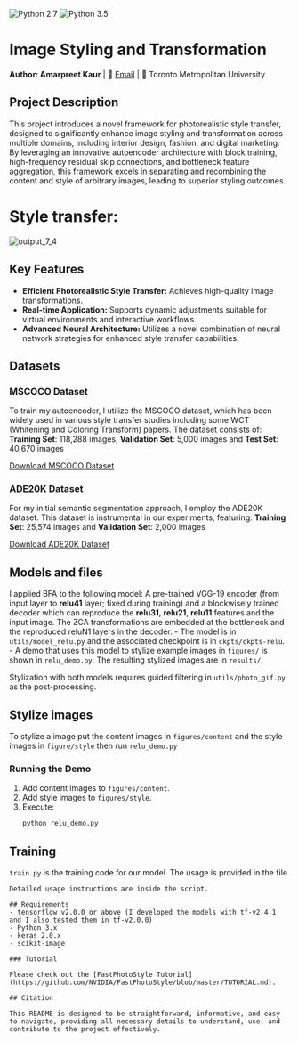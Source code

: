 ![Python 2.7](https://img.shields.io/badge/python-2.7-green.svg)
![Python 3.5](https://img.shields.io/badge/python-3.5-green.svg)

# Image Styling and Transformation
**Author: Amarpreet Kaur** | 📧 [Email](mailto:amarpreet.kaur@torontomu.ca) | 🏫 Toronto Metropolitan University

## Project Description
This project introduces a novel framework for photorealistic style transfer, designed to significantly enhance image styling and transformation across multiple domains, including interior design, fashion, and digital marketing. By leveraging an innovative autoencoder architecture with block training, high-frequency residual skip connections, and bottleneck feature aggregation, this framework excels in separating and recombining the content and style of arbitrary images, leading to superior styling outcomes.

# Style transfer: 



![output_7_4](https://github.com/Amarpreet3/Deep-Learning-Image-Styling-and-Transformation/assets/96805692/62be244b-4777-4fa7-a7d1-c98999e7a417)

## Key Features
- **Efficient Photorealistic Style Transfer:** Achieves high-quality image transformations.
- **Real-time Application:** Supports dynamic adjustments suitable for virtual environments and interactive workflows.
- **Advanced Neural Architecture:** Utilizes a novel combination of neural network strategies for enhanced style transfer capabilities.
## Datasets

### MSCOCO Dataset
To train my autoencoder, I utilize the MSCOCO dataset, which has been widely used in various style transfer studies including some WCT (Whitening and Coloring Transform) papers. The dataset consists of:
**Training Set**: 118,288 images,  **Validation Set**: 5,000 images and  **Test Set**: 40,670 images

[Download MSCOCO Dataset](https://cocodataset.org/#download)

### ADE20K Dataset
For my initial semantic segmentation approach, I employ the ADE20K dataset. This dataset is instrumental in our experiments, featuring:
**Training Set**: 25,574 images and **Validation Set**: 2,000 images


[Download ADE20K Dataset](https://groups.csail.mit.edu/vision/datasets/ADE20K/)

## Models and files
I applied BFA to the following model:
A pre-trained VGG-19 encoder (from input layer to **relu41** layer; fixed during training) and a blockwisely trained decoder which can reproduce the **relu31**, **relu21**, **relu11** features and the input image. The ZCA transformations are embedded at the bottleneck and the reproduced reluN1 layers in the decoder.
    - The model is in ```utils/model_relu.py``` and the associated checkpoint is in ```ckpts/ckpts-relu```.
    - A demo that uses this model to stylize example images in ```figures/``` is shown in ```relu_demo.py```. The resulting stylized images are in ```results/```.

Stylization with both models requires guided filtering in ```utils/photo_gif.py``` as the post-processing.



## Stylize images
To stylize a image put the content images in ```figures/content``` and the style images in ```figure/style``` then run ```relu_demo.py```

### Running the Demo
1. Add content images to `figures/content`.
2. Add style images to `figures/style`.
3. Execute:
   ```bash
   python relu_demo.py
   ```

## Training
```train.py``` is the training code for our model. The usage is provided in the file.
```
Detailed usage instructions are inside the script.

## Requirements 
- tensorflow v2.0.0 or above (I developed the models with tf-v2.4.1 and I also tested them in tf-v2.0.0)
- Python 3.x
- keras 2.0.x
- scikit-image
  
### Tutorial

Please check out the [FastPhotoStyle Tutorial](https://github.com/NVIDIA/FastPhotoStyle/blob/master/TUTORIAL.md).

## Citation

This README is designed to be straightforward, informative, and easy to navigate, providing all necessary details to understand, use, and contribute to the project effectively.

